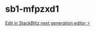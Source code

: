 # sb1-mfpzxd1

[Edit in StackBlitz next generation editor ⚡️](https://stackblitz.com/~/github.com/nervous-lu/sb1-mfpzxd1)